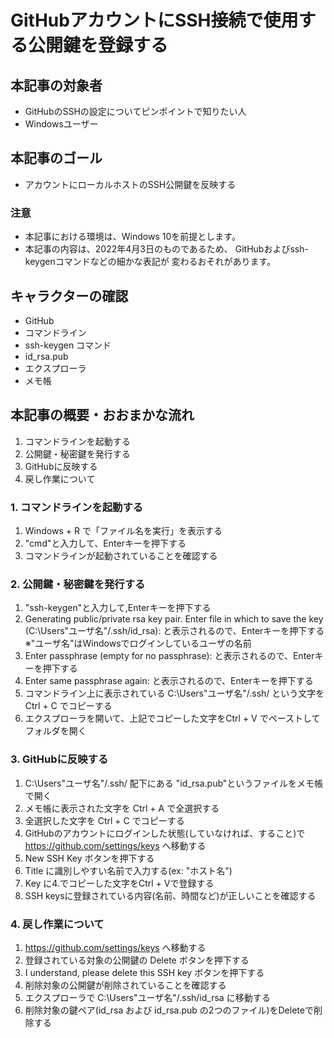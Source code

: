 # GitHubアカウントにSSH接続で使用する公開鍵を登録する

## 本記事の対象者
- GitHubのSSHの設定についてピンポイントで知りたい人
- Windowsユーザー

## 本記事のゴール
- アカウントにローカルホストのSSH公開鍵を反映する

### 注意
- 本記事における環境は、Windows 10を前提とします。
- 本記事の内容は、2022年4月3日のものであるため、  GitHubおよびssh-keygenコマンドなどの細かな表記が  変わるおそれがあります。

## キャラクターの確認
- GitHub
- コマンドライン
- ssh-keygen コマンド
- id_rsa.pub
- エクスプローラ
- メモ帳

## 本記事の概要・おおまかな流れ
1. コマンドラインを起動する
2. 公開鍵・秘密鍵を発行する
3. GitHubに反映する
4. 戻し作業について

### 1. コマンドラインを起動する
1. Windows + R で「ファイル名を実行」を表示する
2. "cmd"と入力して、Enterキーを押下する
3. コマンドラインが起動されていることを確認する

### 2. 公開鍵・秘密鍵を発行する
1. "ssh-keygen"と入力して,Enterキーを押下する
2. Generating public/private rsa key pair.  Enter file in which to save the key (C:\Users\"ユーザ名"/.ssh/id_rsa):  と表示されるので、Enterキーを押下する  ※"ユーザ名"はWindowsでログインしているユーザの名前
3. Enter passphrase (empty for no passphrase):  と表示されるので、Enterキーを押下する
4. Enter same passphrase again:  と表示されるので、Enterキーを押下する
5. コマンドライン上に表示されている C:\Users\"ユーザ名"/.ssh/ という文字をCtrl + C でコピーする
6. エクスプローラを開いて、上記でコピーした文字をCtrl + V でペーストしてフォルダを開く  

### 3. GitHubに反映する
1. C:\Users\"ユーザ名"/.ssh/ 配下にある "id_rsa.pub"というファイルをメモ帳で開く
2. メモ帳に表示された文字を Ctrl + A で全選択する
3. 全選択した文字を Ctrl + C でコピーする
4. GitHubのアカウントにログインした状態(していなければ、すること)で  https://github.com/settings/keys へ移動する
5. New SSH Key ボタンを押下する
6. Title に識別しやすい名前で入力する(ex: "ホスト名")
7. Key に4.でコピーした文字をCtrl + Vで登録する
8. SSH keysに登録されている内容(名前、時間など)が正しいことを確認する

### 4. 戻し作業について
1. https://github.com/settings/keys へ移動する
2. 登録されている対象の公開鍵の Delete ボタンを押下する
3. I understand, please delete this SSH key ボタンを押下する
4. 削除対象の公開鍵が削除されていることを確認する
5. エクスプローラで C:\Users\"ユーザ名"/.ssh/id_rsa に移動する
6. 削除対象の鍵ペア(id_rsa および id_rsa.pub の2つのファイル)をDeleteで削除する
